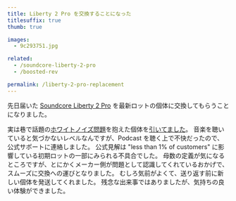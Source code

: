 ```yaml
---
title: Liberty 2 Pro を交換することになった
titlesuffix: true
thumb: true

images:
  - 9c293751.jpg

related:
  - /soundcore-liberty-2-pro
  - /boosted-rev

permalink: /liberty-2-pro-replacement
---
```


先日届いた [Soundcore Liberty 2 Pro](https://www.soundcore.com/products/variant/liberty-2-pro/A3909011) を最新ロットの個体に交換してもらうことになりました。

実は巷で話題の[ホワイトノイズ問題](https://www.reddit.com/r/anker/comments/dla4fg/liberty_pro_2_static/)を抱えた個体を[引いてました](https://twitter.com/tmaesaka/status/1188669784314920966)。
音楽を聴いていると気づかないレベルなんですが、Podcast を聴く上で不快だったので、公式サポートに連絡しました。
公式見解は "less than 1% of customers" に影響している初期ロットの一部にみられる不具合でした。
母数の定義が気になるところですが、とにかくメーカー側が問題として認識してくれているおかげで、スムーズに交換への運びとなりました。
むしろ気前がよくて、送り返す前に新しい個体を発送してくれました。
残念な出来事ではありましたが、気持ちの良い体験ができました。
